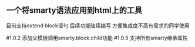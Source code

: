 一个将smarty语法应用到html上的工具
------------
目前支持extend block语句
后续功能陆续编写
方便集成度不高有需求的同学使用

#1.0.2 添加父模板调用smarty.block.child功能
#1.0.5 支持所有smarty继承属性